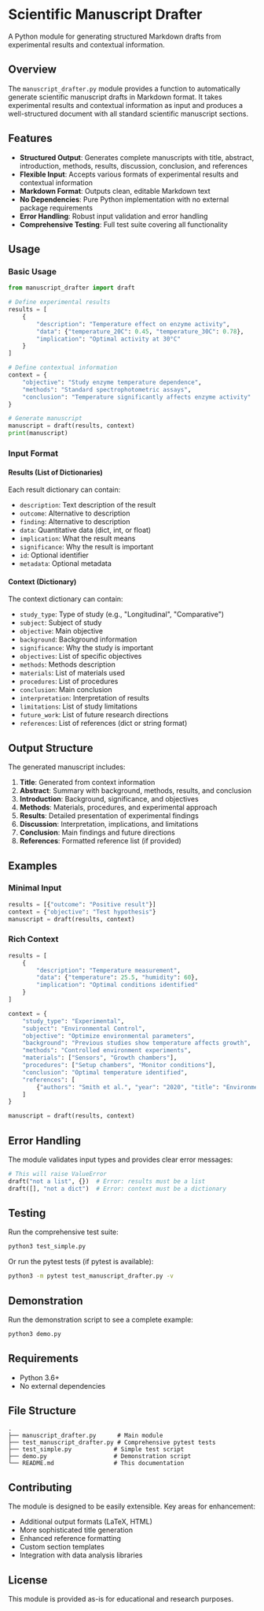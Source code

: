 # Scientific Manuscript Drafter

A Python module for generating structured Markdown drafts from experimental results and contextual information.

## Overview

The `manuscript_drafter.py` module provides a function to automatically generate scientific manuscript drafts in Markdown format. It takes experimental results and contextual information as input and produces a well-structured document with all standard scientific manuscript sections.

## Features

- **Structured Output**: Generates complete manuscripts with title, abstract, introduction, methods, results, discussion, conclusion, and references
- **Flexible Input**: Accepts various formats of experimental results and contextual information
- **Markdown Format**: Outputs clean, editable Markdown text
- **No Dependencies**: Pure Python implementation with no external package requirements
- **Error Handling**: Robust input validation and error handling
- **Comprehensive Testing**: Full test suite covering all functionality

## Usage

### Basic Usage

```python
from manuscript_drafter import draft

# Define experimental results
results = [
    {
        "description": "Temperature effect on enzyme activity",
        "data": {"temperature_20C": 0.45, "temperature_30C": 0.78},
        "implication": "Optimal activity at 30°C"
    }
]

# Define contextual information
context = {
    "objective": "Study enzyme temperature dependence",
    "methods": "Standard spectrophotometric assays",
    "conclusion": "Temperature significantly affects enzyme activity"
}

# Generate manuscript
manuscript = draft(results, context)
print(manuscript)
```

### Input Format

#### Results (List of Dictionaries)

Each result dictionary can contain:

- `description`: Text description of the result
- `outcome`: Alternative to description
- `finding`: Alternative to description
- `data`: Quantitative data (dict, int, or float)
- `implication`: What the result means
- `significance`: Why the result is important
- `id`: Optional identifier
- `metadata`: Optional metadata

#### Context (Dictionary)

The context dictionary can contain:

- `study_type`: Type of study (e.g., "Longitudinal", "Comparative")
- `subject`: Subject of study
- `objective`: Main objective
- `background`: Background information
- `significance`: Why the study is important
- `objectives`: List of specific objectives
- `methods`: Methods description
- `materials`: List of materials used
- `procedures`: List of procedures
- `conclusion`: Main conclusion
- `interpretation`: Interpretation of results
- `limitations`: List of study limitations
- `future_work`: List of future research directions
- `references`: List of references (dict or string format)

## Output Structure

The generated manuscript includes:

1. **Title**: Generated from context information
2. **Abstract**: Summary with background, methods, results, and conclusion
3. **Introduction**: Background, significance, and objectives
4. **Methods**: Materials, procedures, and experimental approach
5. **Results**: Detailed presentation of experimental findings
6. **Discussion**: Interpretation, implications, and limitations
7. **Conclusion**: Main findings and future directions
8. **References**: Formatted reference list (if provided)

## Examples

### Minimal Input

```python
results = [{"outcome": "Positive result"}]
context = {"objective": "Test hypothesis"}
manuscript = draft(results, context)
```

### Rich Context

```python
results = [
    {
        "description": "Temperature measurement",
        "data": {"temperature": 25.5, "humidity": 60},
        "implication": "Optimal conditions identified"
    }
]

context = {
    "study_type": "Experimental",
    "subject": "Environmental Control",
    "objective": "Optimize environmental parameters",
    "background": "Previous studies show temperature affects growth",
    "methods": "Controlled environment experiments",
    "materials": ["Sensors", "Growth chambers"],
    "procedures": ["Setup chambers", "Monitor conditions"],
    "conclusion": "Optimal temperature identified",
    "references": [
        {"authors": "Smith et al.", "year": "2020", "title": "Environmental Studies"}
    ]
}

manuscript = draft(results, context)
```

## Error Handling

The module validates input types and provides clear error messages:

```python
# This will raise ValueError
draft("not a list", {})  # Error: results must be a list
draft([], "not a dict")  # Error: context must be a dictionary
```

## Testing

Run the comprehensive test suite:

```bash
python3 test_simple.py
```

Or run the pytest tests (if pytest is available):

```bash
python3 -m pytest test_manuscript_drafter.py -v
```

## Demonstration

Run the demonstration script to see a complete example:

```bash
python3 demo.py
```

## Requirements

- Python 3.6+
- No external dependencies

## File Structure

```
.
├── manuscript_drafter.py      # Main module
├── test_manuscript_drafter.py # Comprehensive pytest tests
├── test_simple.py            # Simple test script
├── demo.py                   # Demonstration script
└── README.md                 # This documentation
```

## Contributing

The module is designed to be easily extensible. Key areas for enhancement:

- Additional output formats (LaTeX, HTML)
- More sophisticated title generation
- Enhanced reference formatting
- Custom section templates
- Integration with data analysis libraries

## License

This module is provided as-is for educational and research purposes.
